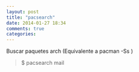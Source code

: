 ```yaml
---
layout: post
title: "pacsearch"
date: 2014-01-27 18:34
comments: true
categories: 
---
```

Buscar paquetes arch (Equivalente a pacman -Ss )

>$ pacsearch mail

